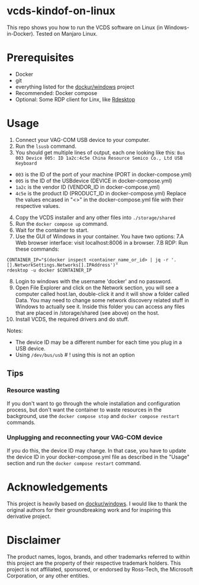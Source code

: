 # vcds-kindof-on-linux
This repo shows you how to run the VCDS software on Linux (in Windows-in-Docker). Tested on Manjaro Linux.

# Prerequisites
- Docker
- git
- everything listed for the [dockur/windows](https://github.com/dockur/windows/) project
- Recommended: Docker compose
- Optional: Some RDP client for Linx, like [Rdesktop](https://wiki.archlinux.org/title/rdesktop)

# Usage
1. Connect your VAG-COM USB device to your computer.
2. Run the `lsusb` command.
3. You should get multiple lines of output, each one looking like this:
  `Bus 003 Device 005: ID 1a2c:4c5e China Resource Semico Co., Ltd USB Keyboard`
  - `003` is the ID of the port of your machine (PORT in docker-compose.yml)
  - `005` is the ID of the USBdevice (DEVICE in docker-compose.yml)
  - `1a2c` is the vendor ID (VENDOR_ID in docker-compose.yml)
  - `4c5e` is the product ID (PRODUCT_ID in docker-compose.yml)
  Replace the values encased in "<>" in the docker-compose.yml file with their respective values.
4. Copy the VCDS installer and any other files into `./storage/shared`
5. Run the `docker compose up` command.
6. Wait for the container to start.
7. Use the GUI of Windows in your container. You have two options:
7.A Web browser interface: visit localhost:8006 in a browser.
7.B RDP:
  Run these commands:
  ```
  CONTAINER_IP="$(docker inspect <container_name_or_id> | jq -r '.[].NetworkSettings.Networks[].IPAddress')"
  rdesktop -u docker $CONTAINER_IP
  ```
8. Login to windows with the username 'docker' and no password.
9. Open File Explorer and click on the Network section, you will see a computer called host.lan, double-click it and it will show a folder called Data. You may need to change some network discovery related stuff in Windows to actually see it.
Inside this folder you can access any files that are placed in /storage/shared (see above) on the host.
10. Install VCDS, the required drivers and do stuff.


Notes:
- The device ID may be a different number for each time you plug in a USB device.
- Using `/dev/bus/usb` # ! using this is not an option


## Tips
### Resource wasting
If you don't want to go through the whole installation and configuration process, but don't want the container to waste resources in the background, use the `docker compose stop` and `docker compose restart` commands.

### Unplugging and reconnecting your VAG-COM device
If you do this, the device ID may change.
In that case, you have to update the device ID in your docker-compose.yml file as described in the "Usage" section and run the `docker compose restart` command.

# Acknowledgements
This project is heavily based on [dockur/windows](https://github.com/dockur/windows/). I would like to thank the original authors for their groundbreaking work and for inspiring this derivative project.

# Disclaimer
The product names, logos, brands, and other trademarks referred to within this project are the property of their respective trademark holders.
This project is not affiliated, sponsored, or endorsed by Ross-Tech, the Microsoft Corporation, or any other entities.
